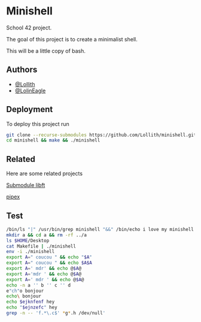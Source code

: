 # Minishell
School 42 project.

The goal of this project is to create a minimalist shell.

This will be a little copy of bash.

## Authors
- [@Lollith](https://www.github.com/Lollith)
- [@LolinEagle](https://www.github.com/LolinEagle)

## Deployment
To deploy this project run
```bash
git clone --recurse-submodules https://github.com/Lollith/minishell.git &&
cd minishell && make && ./minishell
```

## Related
Here are some related projects

[Submodule libft](https://github.com/LolinEagle/libft)

[pipex](https://github.com/Lollith/pipex.git)

## Test
```bash
/bin/ls "|" /usr/bin/grep minishell "&&" /bin/echo i love my minishell
mkdir a && cd a && rm -rf ../a
ls $HOME/Desktop
cat Makefile | ./minishell
env -i ./minishell
export A=" coucou " && echo "$A"
export A=" coucou " && echo $A$A
export A=' mdr' && echo @$A@
export A='mdr ' && echo @$A@
export A=' mdr ' && echo @$A@
echo -n a '' b '' c '' d
e"ch"o bonjour
echo\ bonjour
echo $ejknfenf hey
echo "$ejnzefc" hey
grep -n -- 'f.*\.c$' *g*.h /dev/null'
```
